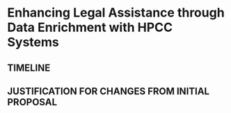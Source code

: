 # Enhancing Legal Assistance through Data Enrichment with HPCC Systems


## TIMELINE



## JUSTIFICATION FOR CHANGES FROM INITIAL PROPOSAL
